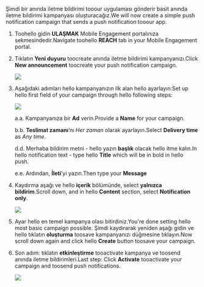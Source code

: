 <span data-ttu-id="082b7-101">Şimdi bir anında iletme bildirimi tooour uygulaması gönderir basit anında iletme bildirimi kampanyası oluşturacağız.</span><span class="sxs-lookup"><span data-stu-id="082b7-101">We will now create a simple push notification campaign that sends a push notification tooour app.</span></span>

1. <span data-ttu-id="082b7-102">Toohello gidin **ULAŞMAK** Mobile Engagement portalınıza sekmesindedir.</span><span class="sxs-lookup"><span data-stu-id="082b7-102">Navigate toohello **REACH** tab in your Mobile Engagement portal.</span></span>
2. <span data-ttu-id="082b7-103">Tıklatın **Yeni duyuru** toocreate anında iletme bildirimi kampanyanızı.</span><span class="sxs-lookup"><span data-stu-id="082b7-103">Click **New announcement** toocreate your push notification campaign.</span></span>
   
    ![](./media/mobile-engagement-windows-push-campaign/new-announcement.png)
3. <span data-ttu-id="082b7-104">Aşağıdaki adımları hello kampanyanızın ilk alan hello ayarlayın:</span><span class="sxs-lookup"><span data-stu-id="082b7-104">Set up hello first field of your campaign through hello following steps:</span></span>
   
    ![](./media/mobile-engagement-windows-push-campaign/campaign-first-params.png)
   
    <span data-ttu-id="082b7-105">a.</span><span class="sxs-lookup"><span data-stu-id="082b7-105">a.</span></span> <span data-ttu-id="082b7-106">Kampanyanıza bir **Ad** verin.</span><span class="sxs-lookup"><span data-stu-id="082b7-106">Provide a **Name** for your campaign.</span></span>
   
    <span data-ttu-id="082b7-107">b.</span><span class="sxs-lookup"><span data-stu-id="082b7-107">b.</span></span> <span data-ttu-id="082b7-108">**Teslimat zamanı**’nı *Her zaman* olarak ayarlayın.</span><span class="sxs-lookup"><span data-stu-id="082b7-108">Select **Delivery time** as *Any time*.</span></span>
   
    <span data-ttu-id="082b7-109">d.</span><span class="sxs-lookup"><span data-stu-id="082b7-109">d.</span></span> <span data-ttu-id="082b7-110">Merhaba bildirim metni - hello yazın **başlık** olacak hello itme kalın.</span><span class="sxs-lookup"><span data-stu-id="082b7-110">In hello notification text - type hello **Title** which will be in bold in hello push.</span></span>
   
    <span data-ttu-id="082b7-111">e.</span><span class="sxs-lookup"><span data-stu-id="082b7-111">e.</span></span> <span data-ttu-id="082b7-112">Ardından, **İleti**’yi yazın.</span><span class="sxs-lookup"><span data-stu-id="082b7-112">Then type your **Message**</span></span>
4. <span data-ttu-id="082b7-113">Kaydırma aşağı ve hello **içerik** bölümünde, select **yalnızca bildirim**.</span><span class="sxs-lookup"><span data-stu-id="082b7-113">Scroll down, and in hello **Content** section, select **Notification only**.</span></span>
   
    ![](./media/mobile-engagement-windows-push-campaign/campaign-content.png)
5. <span data-ttu-id="082b7-114">Ayar hello en temel kampanya olası bitirdiniz.</span><span class="sxs-lookup"><span data-stu-id="082b7-114">You're done setting hello most basic campaign possible.</span></span> <span data-ttu-id="082b7-115">Şimdi kaydırarak yeniden aşağı gidin ve hello tıklatın **oluşturma** toosave kampanyanızı düğmesine tıklayın.</span><span class="sxs-lookup"><span data-stu-id="082b7-115">Now scroll down again and click hello **Create** button toosave your campaign.</span></span>
6. <span data-ttu-id="082b7-116">Son adım: tıklatın **etkinleştirme** tooactivate kampanya ve toosend anında iletme bildirimleri.</span><span class="sxs-lookup"><span data-stu-id="082b7-116">Last step: Click **Activate** tooactivate your campaign and toosend push notifications.</span></span>
   
    ![](./media/mobile-engagement-windows-push-campaign/campaign-activate.png)

